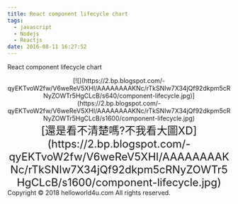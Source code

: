 ```yaml
---
title: React component lifecycle chart
tags:
  - javascript
  - Nodejs
  - Reactjs
date: 2016-08-11 16:27:52
---
```


React component lifecycle chart

<div class="separator" style="clear: both; text-align: center;">[![](https://2.bp.blogspot.com/-qyEKTvoW2fw/V6weReV5XHI/AAAAAAAAKNc/rTkSNIw7X34jQf92dkpm5cRNyZOWTr5HgCLcB/s640/component-lifecycle.jpg)](https://2.bp.blogspot.com/-qyEKTvoW2fw/V6weReV5XHI/AAAAAAAAKNc/rTkSNIw7X34jQf92dkpm5cRNyZOWTr5HgCLcB/s1600/component-lifecycle.jpg)</div><div style="text-align: center;"><span style="font-size: x-large;">[還是看不清楚嗎?不我看大圖XD](https://2.bp.blogspot.com/-qyEKTvoW2fw/V6weReV5XHI/AAAAAAAAKNc/rTkSNIw7X34jQf92dkpm5cRNyZOWTr5HgCLcB/s1600/component-lifecycle.jpg)</span></div>

<div class="blogger-post-footer">Copyright © 2018 helloworld4u.com All rights reserved.</div>